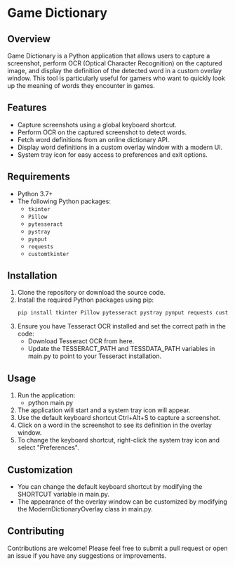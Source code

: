 # Game Dictionary

## Overview

Game Dictionary is a Python application that allows users to capture a screenshot, perform OCR (Optical Character Recognition) on the captured image, and display the definition of the detected word in a custom overlay window. This tool is particularly useful for gamers who want to quickly look up the meaning of words they encounter in games.

## Features

- Capture screenshots using a global keyboard shortcut.
- Perform OCR on the captured screenshot to detect words.
- Fetch word definitions from an online dictionary API.
- Display word definitions in a custom overlay window with a modern UI.
- System tray icon for easy access to preferences and exit options.

## Requirements

- Python 3.7+
- The following Python packages:
  - `tkinter`
  - `Pillow`
  - `pytesseract`
  - `pystray`
  - `pynput`
  - `requests`
  - `customtkinter`

## Installation

1. Clone the repository or download the source code.
2. Install the required Python packages using pip:
   ```sh
   pip install tkinter Pillow pytesseract pystray pynput requests customtkinter
3. Ensure you have Tesseract OCR installed and set the correct path in the code:
    - Download Tesseract OCR from here.
    - Update the TESSERACT_PATH and TESSDATA_PATH variables in main.py to point to your Tesseract installation.

## Usage
1. Run the application:
    - python main.py
2. The application will start and a system tray icon will appear.
3. Use the default keyboard shortcut Ctrl+Alt+S to capture a screenshot.
4. Click on a word in the screenshot to see its definition in the overlay window.
5. To change the keyboard shortcut, right-click the system tray icon and select "Preferences".

## Customization
- You can change the default keyboard shortcut by modifying the SHORTCUT variable in main.py.
- The appearance of the overlay window can be customized by modifying the 
ModernDictionaryOverlay class in main.py.


## Contributing

Contributions are welcome! Please feel free to submit a pull request or open an issue if you have any suggestions or improvements.